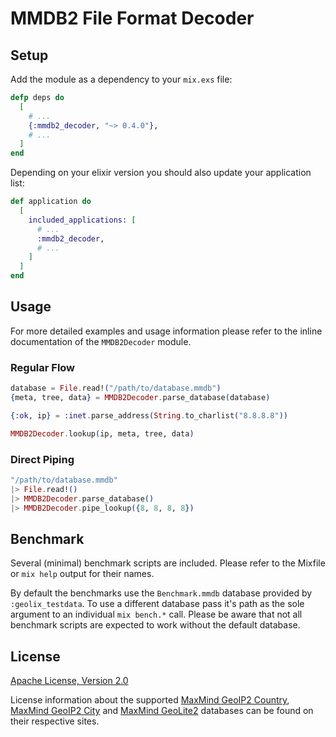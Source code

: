 # MMDB2 File Format Decoder

## Setup

Add the module as a dependency to your `mix.exs` file:

```elixir
defp deps do
  [
    # ...
    {:mmdb2_decoder, "~> 0.4.0"},
    # ...
  ]
end
```

Depending on your elixir version you should also update your application list:

```elixir
def application do
  [
    included_applications: [
      # ...
      :mmdb2_decoder,
      # ...
    ]
  ]
end
```

## Usage

For more detailed examples and usage information please refer to the inline documentation of the `MMDB2Decoder` module.

### Regular Flow

```elixir
database = File.read!("/path/to/database.mmdb")
{meta, tree, data} = MMDB2Decoder.parse_database(database)

{:ok, ip} = :inet.parse_address(String.to_charlist("8.8.8.8"))

MMDB2Decoder.lookup(ip, meta, tree, data)
```

### Direct Piping

```elixir
"/path/to/database.mmdb"
|> File.read!()
|> MMDB2Decoder.parse_database()
|> MMDB2Decoder.pipe_lookup({8, 8, 8, 8})
```

## Benchmark

Several (minimal) benchmark scripts are included. Please refer to the Mixfile or `mix help` output for their names.

By default the benchmarks use the `Benchmark.mmdb` database provided by `:geolix_testdata`. To use a different database pass it's path as the sole argument to an individual `mix bench.*` call. Please be aware that not all benchmark scripts are expected to work without the default database.

## License

[Apache License, Version 2.0](http://www.apache.org/licenses/LICENSE-2.0)

License information about the supported [MaxMind GeoIP2 Country](https://www.maxmind.com/en/geoip2-country-database), [MaxMind GeoIP2 City](https://www.maxmind.com/en/geoip2-city) and [MaxMind GeoLite2](https://dev.maxmind.com/geoip/geoip2/geolite2/) databases can be found on their respective sites.
